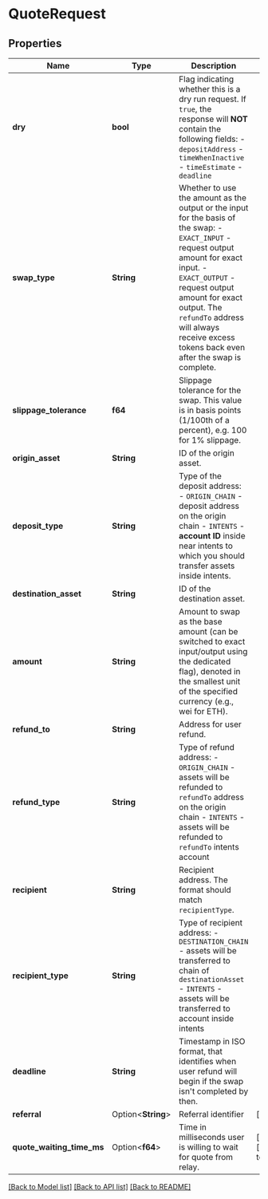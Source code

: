 # QuoteRequest

## Properties

Name | Type | Description | Notes
------------ | ------------- | ------------- | -------------
**dry** | **bool** | Flag indicating whether this is a dry run request. If `true`, the response will **NOT** contain the following fields: - `depositAddress` - `timeWhenInactive` - `timeEstimate` - `deadline` | 
**swap_type** | **String** | Whether to use the amount as the output or the input for the basis of the swap: - `EXACT_INPUT` - request output amount for exact input. - `EXACT_OUTPUT` - request output amount for exact output. The `refundTo` address will always receive excess tokens back even after the swap is complete. | 
**slippage_tolerance** | **f64** | Slippage tolerance for the swap. This value is in basis points (1/100th of a percent), e.g. 100 for 1% slippage. | 
**origin_asset** | **String** | ID of the origin asset. | 
**deposit_type** | **String** | Type of the deposit address: - `ORIGIN_CHAIN` - deposit address on the origin chain - `INTENTS` - **account ID** inside near intents to which you should transfer assets inside intents. | 
**destination_asset** | **String** | ID of the destination asset. | 
**amount** | **String** | Amount to swap as the base amount (can be switched to exact input/output using the dedicated flag), denoted in the smallest unit of the specified currency (e.g., wei for ETH). | 
**refund_to** | **String** | Address for user refund. | 
**refund_type** | **String** | Type of refund address: - `ORIGIN_CHAIN` - assets will be refunded to `refundTo` address on the origin chain - `INTENTS` - assets will be refunded to `refundTo` intents account | 
**recipient** | **String** | Recipient address. The format should match `recipientType`. | 
**recipient_type** | **String** | Type of recipient address: - `DESTINATION_CHAIN` - assets will be transferred to chain of `destinationAsset` - `INTENTS` - assets will be transferred to account inside intents | 
**deadline** | **String** | Timestamp in ISO format, that identifies when user refund will begin if the swap isn't completed by then. | 
**referral** | Option<**String**> | Referral identifier | [optional]
**quote_waiting_time_ms** | Option<**f64**> | Time in milliseconds user is willing to wait for quote from relay. | [optional][default to 3000]

[[Back to Model list]](../README.md#documentation-for-models) [[Back to API list]](../README.md#documentation-for-api-endpoints) [[Back to README]](../README.md)


